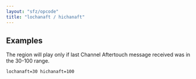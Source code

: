 ```yaml
---
layout: "sfz/opcode"
title: "lochanaft / hichanaft"
---
```

## Examples

The region will play only if last Channel Aftertouch message received was
in the 30-100 range.

```
lochanaft=30 hichanaft=100
```
